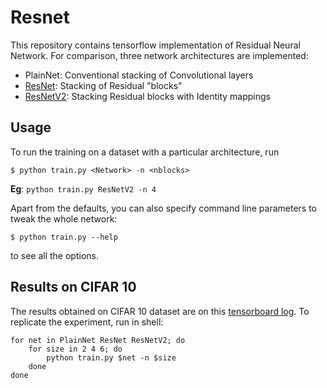 # Resnet

This repository contains tensorflow implementation of Residual Neural Network. For comparison, three network architectures are implemented:
- PlainNet: Conventional stacking of Convolutional layers
- [ResNet](https://arxiv.org/abs/1512.03385): Stacking of Residual "blocks"
- [ResNetV2](https://arxiv.org/abs/1603.05027): Stacking Residual blocks with Identity mappings

## Usage

To run the training on a dataset with a particular architecture, run
```
$ python train.py <Network> -n <nblocks>
```
**Eg**: `python train.py ResNetV2 -n 4`

Apart from the defaults, you can also specify command line parameters to tweak the whole network:
```
$ python train.py --help
```
to see all the options.

## Results on CIFAR 10

The results obtained on CIFAR 10 dataset are on this [tensorboard log](https://tensorboard.dev/experiment/n2VONYJsRRC1nGLI18aLag). To replicate the experiment, run in shell:
```
for net in PlainNet ResNet ResNetV2; do
	for size in 2 4 6; do
		python train.py $net -n $size
	done
done
```

